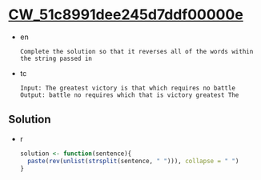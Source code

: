# [CW_51c8991dee245d7ddf00000e](https://www.codewars.com/kata/51c8991dee245d7ddf00000e)

* en

  ```en
  Complete the solution so that it reverses all of the words within the string passed in
  ```

* tc

  ```tc
  Input: The greatest victory is that which requires no battle
  Output: battle no requires which that is victory greatest The
  ```

## Solution

* r

  ```r
  solution <- function(sentence){
    paste(rev(unlist(strsplit(sentence, " "))), collapse = " ")
  }
  ```
